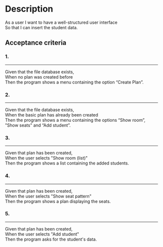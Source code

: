 # Description

As a user I want to have a well-structured user interface<br />
So that I can insert the student data.

## Acceptance criteria

### 1.
---
Given that the file database exists,<br />
When no plan was created before<br />
Then the program shows a menu containing the option “Create Plan”.

### 2.
---
Given that the file database exists,<br />
When the basic plan has already been created<br />
Then the program shows a menu containing the options “Show room”, "Show seats" and “Add student”.

### 3.
---
Given that plan has been created,<br />
When the user selects "Show room (list)"<br />
Then the program shows a list containing the added students.

### 4.
---
Given that plan has been created,<br />
When the user selects "Show seat pattern"<br />
Then the program shows a plan displaying the seats.

### 5.
---
Given that plan has been created,<br />
When the user selects "Add student"<br />
Then the program asks for the student's data.